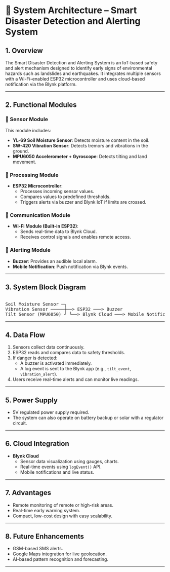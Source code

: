 # 🧠 System Architecture – Smart Disaster Detection and Alerting System

## 1. Overview

The Smart Disaster Detection and Alerting System is an IoT-based safety and alert mechanism designed to identify early signs of environmental hazards such as landslides and earthquakes. It integrates multiple sensors with a Wi-Fi-enabled ESP32 microcontroller and uses cloud-based notification via the Blynk platform.

---

## 2. Functional Modules

### 🔌 Sensor Module
This module includes:
- **YL-69 Soil Moisture Sensor**: Detects moisture content in the soil.
- **SW-420 Vibration Sensor**: Detects tremors and vibrations in the ground.
- **MPU6050 Accelerometer + Gyroscope**: Detects tilting and land movement.

### 🧠 Processing Module
- **ESP32 Microcontroller**:
  - Processes incoming sensor values.
  - Compares values to predefined thresholds.
  - Triggers alerts via buzzer and Blynk IoT if limits are crossed.

### 📶 Communication Module
- **Wi-Fi Module (Built-in ESP32)**:
  - Sends real-time data to Blynk Cloud.
  - Receives control signals and enables remote access.

### 🔔 Alerting Module
- **Buzzer**: Provides an audible local alarm.
- **Mobile Notification**: Push notification via Blynk events.

---

## 3. System Block Diagram

<pre>  
Soil Moisture Sensor ─┐ 
Vibration Sensor ─────┼──> ESP32 ───> Buzzer 
Tilt Sensor (MPU6050) ┘ └──> Blynk Cloud ───> Mobile Notification </pre>


---

## 4. Data Flow

1. Sensors collect data continuously.
2. ESP32 reads and compares data to safety thresholds.
3. If danger is detected:
   - A buzzer is activated immediately.
   - A log event is sent to the Blynk app (e.g., `tilt_event`, `vibration_alert`).
4. Users receive real-time alerts and can monitor live readings.

---

## 5. Power Supply

- 5V regulated power supply required.
- The system can also operate on battery backup or solar with a regulator circuit.

---

## 6. Cloud Integration

- **Blynk Cloud**
  - Sensor data visualization using gauges, charts.
  - Real-time events using `logEvent()` API.
  - Mobile notifications and live status.

---

## 7. Advantages

- Remote monitoring of remote or high-risk areas.
- Real-time early warning system.
- Compact, low-cost design with easy scalability.

---

## 8. Future Enhancements

- GSM-based SMS alerts.
- Google Maps integration for live geolocation.
- AI-based pattern recognition and forecasting.

---
